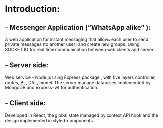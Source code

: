 # Introduction:
## - Messenger Application (“WhatsApp alike” ):
A web application for instant messaging that allows each user to send private messages (to another user) and create new groups. Using SOCKET.IO for real
time communication between web clients and server.
## - Server side: 
Web service - Node.js using Express package , with five layers controller, routes, BL, DAL, model.
The server manage databases implemented by MongoDB and express-jwt for authentication.
## - Client side: 
Developed in React, the global state managed by context API hook and the design
implemented in styled-components.
